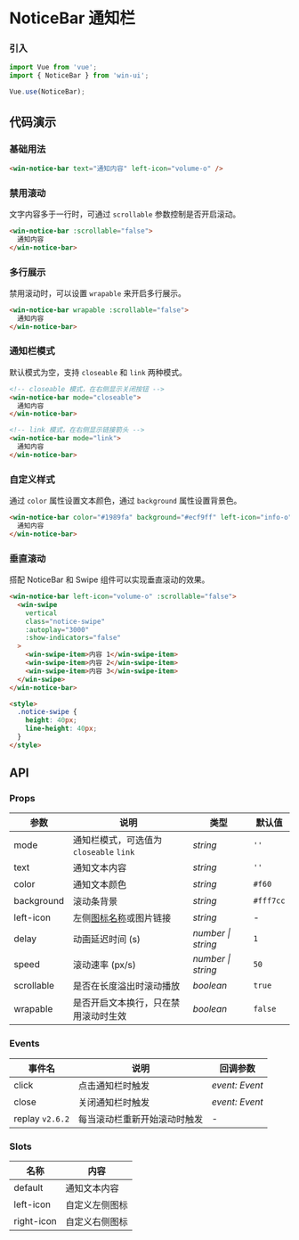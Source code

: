 # NoticeBar 通知栏

### 引入

```js
import Vue from 'vue';
import { NoticeBar } from 'win-ui';

Vue.use(NoticeBar);
```

## 代码演示

### 基础用法

```html
<win-notice-bar text="通知内容" left-icon="volume-o" />
```

### 禁用滚动

文字内容多于一行时，可通过 `scrollable` 参数控制是否开启滚动。

```html
<win-notice-bar :scrollable="false">
  通知内容
</win-notice-bar>
```

### 多行展示

禁用滚动时，可以设置 `wrapable` 来开启多行展示。

```html
<win-notice-bar wrapable :scrollable="false">
  通知内容
</win-notice-bar>
```

### 通知栏模式

默认模式为空，支持 `closeable` 和 `link` 两种模式。

```html
<!-- closeable 模式，在右侧显示关闭按钮 -->
<win-notice-bar mode="closeable">
  通知内容
</win-notice-bar>

<!-- link 模式，在右侧显示链接箭头 -->
<win-notice-bar mode="link">
  通知内容
</win-notice-bar>
```

### 自定义样式

通过 `color` 属性设置文本颜色，通过 `background` 属性设置背景色。

```html
<win-notice-bar color="#1989fa" background="#ecf9ff" left-icon="info-o">
  通知内容
</win-notice-bar>
```

### 垂直滚动

搭配 NoticeBar 和 Swipe 组件可以实现垂直滚动的效果。

```html
<win-notice-bar left-icon="volume-o" :scrollable="false">
  <win-swipe
    vertical
    class="notice-swipe"
    :autoplay="3000"
    :show-indicators="false"
  >
    <win-swipe-item>内容 1</win-swipe-item>
    <win-swipe-item>内容 2</win-swipe-item>
    <win-swipe-item>内容 3</win-swipe-item>
  </win-swipe>
</win-notice-bar>

<style>
  .notice-swipe {
    height: 40px;
    line-height: 40px;
  }
</style>
```

## API

### Props

| 参数 | 说明 | 类型 | 默认值 |
| --- | --- | --- | --- |
| mode | 通知栏模式，可选值为 `closeable` `link` | _string_ | `''` |
| text | 通知文本内容 | _string_ | `''` |
| color | 通知文本颜色 | _string_ | `#f60` |
| background | 滚动条背景 | _string_ | `#fff7cc` |
| left-icon | 左侧[图标名称](#/zh-CN/icon)或图片链接 | _string_ | - |
| delay | 动画延迟时间 (s) | _number \| string_ | `1` |
| speed | 滚动速率 (px/s) | _number \| string_ | `50` |
| scrollable | 是否在长度溢出时滚动播放 | _boolean_ | `true` |
| wrapable | 是否开启文本换行，只在禁用滚动时生效 | _boolean_ | `false` |

### Events

| 事件名          | 说明                         | 回调参数       |
| --------------- | ---------------------------- | -------------- |
| click           | 点击通知栏时触发             | _event: Event_ |
| close           | 关闭通知栏时触发             | _event: Event_ |
| replay `v2.6.2` | 每当滚动栏重新开始滚动时触发 | -              |

### Slots

| 名称       | 内容           |
| ---------- | -------------- |
| default    | 通知文本内容   |
| left-icon  | 自定义左侧图标 |
| right-icon | 自定义右侧图标 |
